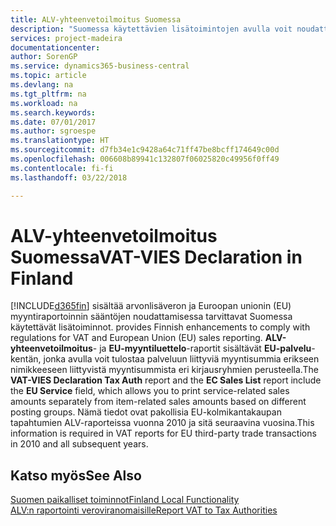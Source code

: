 ```yaml
---
title: ALV-yhteenvetoilmoitus Suomessa
description: "Suomessa käytettävien lisätoimintojen avulla voit noudattaa arvonlisäveron ja Euroopan unionin (EU) myyntiraportoinnin sääntöjä."
services: project-madeira
documentationcenter: 
author: SorenGP
ms.service: dynamics365-business-central
ms.topic: article
ms.devlang: na
ms.tgt_pltfrm: na
ms.workload: na
ms.search.keywords: 
ms.date: 07/01/2017
ms.author: sgroespe
ms.translationtype: HT
ms.sourcegitcommit: d7fb34e1c9428a64c71ff47be8bcff174649c00d
ms.openlocfilehash: 006608b89941c132807f06025820c49956f0ff49
ms.contentlocale: fi-fi
ms.lasthandoff: 03/22/2018

---
```

# <a name="vat-vies-declaration-in-finland"></a><span data-ttu-id="d956b-103">ALV-yhteenvetoilmoitus Suomessa</span><span class="sxs-lookup"><span data-stu-id="d956b-103">VAT-VIES Declaration in Finland</span></span>
[!INCLUDE[d365fin](../../includes/d365fin_md.md)]<span data-ttu-id="d956b-104"> sisältää arvonlisäveron ja Euroopan unionin (EU) myyntiraportoinnin sääntöjen noudattamisessa tarvittavat Suomessa käytettävät lisätoiminnot.</span><span class="sxs-lookup"><span data-stu-id="d956b-104"> provides Finnish enhancements to comply with regulations for VAT and European Union (EU) sales reporting.</span></span> <span data-ttu-id="d956b-105">**ALV-yhteenvetoilmoitus**- ja **EU-myyntiluettelo**-raportit sisältävät **EU-palvelu**-kentän, jonka avulla voit tulostaa palveluun liittyviä myyntisummia erikseen nimikkeeseen liittyvistä myyntisummista eri kirjausryhmien perusteella.</span><span class="sxs-lookup"><span data-stu-id="d956b-105">The **VAT-VIES Declaration Tax Auth** report and the **EC Sales List** report include the **EU Service** field, which allows you to print service-related sales amounts separately from item-related sales amounts based on different posting groups.</span></span> <span data-ttu-id="d956b-106">Nämä tiedot ovat pakollisia EU-kolmikantakaupan tapahtumien ALV-raporteissa vuonna 2010 ja sitä seuraavina vuosina.</span><span class="sxs-lookup"><span data-stu-id="d956b-106">This information is required in VAT reports for EU third-party trade transactions in 2010 and all subsequent years.</span></span>  

## <a name="see-also"></a><span data-ttu-id="d956b-107">Katso myös</span><span class="sxs-lookup"><span data-stu-id="d956b-107">See Also</span></span>  
[<span data-ttu-id="d956b-108">Suomen paikalliset toiminnot</span><span class="sxs-lookup"><span data-stu-id="d956b-108">Finland Local Functionality</span></span>](finland-local-functionality.md)  
[<span data-ttu-id="d956b-109">ALV:n raportointi veroviranomaisille</span><span class="sxs-lookup"><span data-stu-id="d956b-109">Report VAT to Tax Authorities</span></span>](../../finance-how-report-vat.md)

